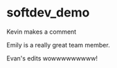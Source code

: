 # softdev_demo

Kevin makes a comment

Emily is a really great team member.

Evan's edits wowwwwwwwww!

